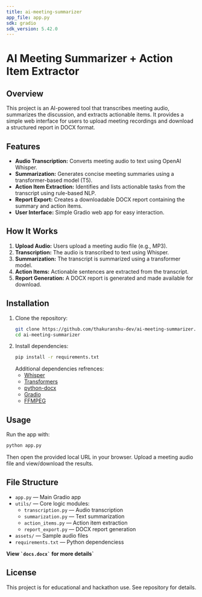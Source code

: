 ```yaml
---
title: ai-meeting-summarizer
app_file: app.py
sdk: gradio
sdk_version: 5.42.0
---
```

# AI Meeting Summarizer + Action Item Extractor

## Overview
This project is an AI-powered tool that transcribes meeting audio, summarizes the discussion, and extracts actionable items. It provides a simple web interface for users to upload meeting recordings and download a structured report in DOCX format.

## Features
- **Audio Transcription:** Converts meeting audio to text using OpenAI Whisper.
- **Summarization:** Generates concise meeting summaries using a transformer-based model (T5).
- **Action Item Extraction:** Identifies and lists actionable tasks from the transcript using rule-based NLP.
- **Report Export:** Creates a downloadable DOCX report containing the summary and action items.
- **User Interface:** Simple Gradio web app for easy interaction.

## How It Works
1. **Upload Audio:** Users upload a meeting audio file (e.g., MP3).
2. **Transcription:** The audio is transcribed to text using Whisper.
3. **Summarization:** The transcript is summarized using a transformer model.
4. **Action Items:** Actionable sentences are extracted from the transcript.
5. **Report Generation:** A DOCX report is generated and made available for download.

## Installation
1. Clone the repository:
	```sh
	git clone https://github.com/thakuranshu-dev/ai-meeting-summarizer.git
	cd ai-meeting-summarizer
	```
2. Install dependencies:
	```sh
	pip install -r requirements.txt
	```
	Additional dependencies refrences:
	- [Whisper](https://github.com/openai/whisper)
	- [Transformers](https://huggingface.co/docs/transformers/index)
	- [python-docx](https://python-docx.readthedocs.io/en/latest/)
	- [Gradio](https://gradio.app/)
	- [FFMPEG](https://ffmpeg.org/documentation.html)

## Usage
Run the app with:
```sh
python app.py
```
Then open the provided local URL in your browser. Upload a meeting audio file and view/download the results.

## File Structure
- `app.py` — Main Gradio app
- `utils/` — Core logic modules:
  - `transcription.py` — Audio transcription
  - `summarization.py` — Text summarization
  - `action_items.py` — Action item extraction
  - `report_export.py` — DOCX report generation
- `assets/` — Sample audio files
- `requirements.txt` — Python dependenciess

<p style="color: light-blue"><strong>View  <code>`docs.docx`</code> for more details`</strong></p>

## License
This project is for educational and hackathon use. See repository for details.
